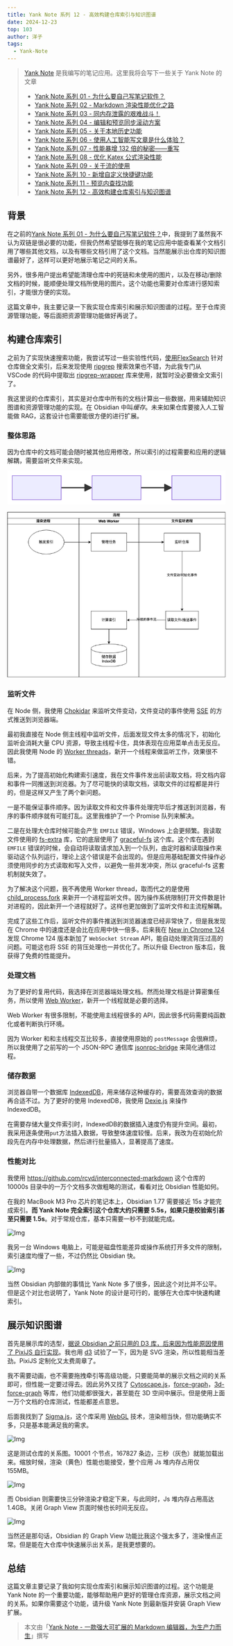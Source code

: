 ```yaml
---
title: Yank Note 系列 12 - 高效构建仓库索引与知识图谱
date: 2024-12-23
top: 103
author: 洋子
tags:
  - Yank-Note
---
```


> [Yank Note](https://github.com/purocean/yn) 是我编写的笔记应用。这里我将会写下一些关于 Yank Note 的文章
> - [Yank Note 系列 01 - 为什么要自己写笔记软件？](/yank-note-01)
> - [Yank Note 系列 02 - Markdown 渲染性能优化之路](/yank-note-02)
> - [Yank Note 系列 03 - 同内存泄露的艰难战斗！](/yank-note-03)
> - [Yank Note 系列 04 - 编辑和预览同步滚动方案](/yank-note-04)
> - [Yank Note 系列 05 - 关于本地历史功能](/yank-note-05)
> - [Yank Note 系列 06 - 使用人工智能写文章是什么体验？](/yank-note-06)
> - [Yank Note 系列 07 - 性能暴增 132 倍的秘密——重写](/yank-note-07)
> - [Yank Note 系列 08 - 优化 Katex 公式渲染性能](/yank-note-08)
> - [Yank Note 系列 09 - 关于流的使用](/yank-note-09)
> - [Yank Note 系列 10 - 新增自定义快捷键功能](/yank-note-10)
> - [Yank Note 系列 11 - 预览内查找功能](/yank-note-11)
> - [Yank Note 系列 12 - 高效构建仓库索引与知识图谱](/yank-note-12)

## 背景

在之前的[Yank Note 系列 01 - 为什么要自己写笔记软件？](/yank-note-01)中，我提到了虽然我不认为双链是很必要的功能，但我仍然希望能够在我的笔记应用中能查看某个文档引用了哪些其他文档，以及有哪些文档引用了这个文档。当然能展示出仓库的知识图谱最好了，这样可以更好地展示笔记之间的关系。

另外，很多用户提出希望能清理仓库中的死链和未使用的图片，以及在移动/删除文档的时候，能顺便处理文档所使用的图片。这个功能也需要对仓库进行感知索引，才能很方便的实现。

这篇文章中，我主要记录一下我实现仓库索引和展示知识图谱的过程。至于仓库资源管理功能，等后面把资源管理功能做好再说了。

## 构建仓库索引

之前为了实现快速搜索功能，我尝试写过一些实验性代码，[使用FlexSearch](https://github.com/nextapps-de/flexsearch) 针对仓库做全文索引，后来发现使用 [ripgrep](https://github.com/BurntSushi/ripgrep) 搜索效果也不错，为此我专门从 VSCode 的代码中提取出 [ripgrep-wrapper](https://github.com/purocean/ripgrep-wrapper) 库来使用，就暂时没必要做全文索引了。

我这里说的仓库索引，其实是对仓库中所有的文档计算出一些数据，用来辅助知识图谱和资源管理功能的实现。在 Obsidian 中叫*缓存*。未来如果仓库要接入人工智能做 RAG，这套设计也需要能很方便的进行扩展。

### 整体思路

因为仓库中的文档可能会随时被其他应用修改，所以索引的过程需要和应用的逻辑解耦，需要监听文件来实现。

![Img](./FILES/2024-12-23-yank-note-12.md/mermaid-1735089735630.svg)

![Img](./FILES/2024-12-23-yank-note-12.md/img-20241225093244.png)


### 监听文件

在 Node 侧，我使用 [Chokidar](https://github.com/paulmillr/chokidar) 来监听文件变动，文件变动的事件使用 [SSE](https://developer.mozilla.org/zh-CN/docs/Web/API/Server-sent_events/Using_server-sent_events) 的方式推送到浏览器端。

最初我直接在 Node 侧主线程中监听文件，后面发现文件太多的情况下，初始化监听会消耗大量 CPU 资源，导致主线程卡住，具体表现在应用菜单点击无反应。因此我使用 Node 的 [Worker threads](https://nodejs.org/api/worker_threads.html)，新开一个线程来做监听工作，效果很不错。

后来，为了提高初始化构建索引速度，我在文件事件发出前读取文档，将文档内容和事件一同推送到浏览器。为了尽可能快的读取文档，读取文件的过程都是并行的，但是这样又产生了两个新问题。

一是不能保证事件顺序。因为读取文件和文件事件处理完毕后才推送到浏览器，有序的事件顺序就有可能打乱。这里我维护了一个 Promise 队列来解决。

二是在处理大仓库时候可能会产生 `EMFILE` 错误，Windows 上会更频繁。我读取文件使用的 [fs-extra](https://github.com/jprichardson/node-fs-extra) 库，它的底层使用了 [graceful-fs](https://github.com/isaacs/node-graceful-fs) 这个库。这个库在遇到 `EMFILE` 错误的时候，会自动将读取请求加入到一个队列，由定时器和读取操作来驱动这个队列运行，理论上这个错误是不会出现的。但是应用基础配置文件操作必须使用同步的方式读取和写入文件，以避免一些并发冲突，所以 graceful-fs 这套机制就失效了。

为了解决这个问题，我不再使用 Worker thread，取而代之的是使用 [child_process.fork](https://nodejs.org/api/child_process.html) 来新开一个进程监听文件。因为操作系统限制打开文件数是针对进程的，因此新开一个进程就好了。这样也更加做到了监听文件和主流程解耦。

完成了这些工作后，监听文件的事件推送到浏览器速度已经非常快了，但是我发现在 Chrome 中的速度还是会比在应用中快一倍多。后来我在 [New in Chrome 124](https://developer.chrome.com/blog/new-in-chrome-124?hl=zh-cn#streams-in-sockets) 发现 Chrome 124 版本新加了 `WebSocket Stream` API，能自动处理流背压过高的问题。可能这也将 SSE 的背压处理也一并优化了。所以升级 Electron 版本后，我获得了免费的性能提升。

### 处理文档

为了更好的复用代码，我选择在浏览器端处理文档。然而处理文档是计算密集任务，所以使用 [Web Worker](https://developer.mozilla.org/zh-CN/docs/Web/API/Web_Workers_API/Using_web_workers)，新开一个线程就是必要的选择。

Web Worker 有很多限制，不能使用主线程很多的 API，因此很多代码需要纯函数化或者判断执行环境。

因为 Worker 和和主线程交互比较多，直接使用原始的 `postMessage` 会很麻烦，所以我使用了之前写的一个 JSON-RPC 通信库 [jsonrpc-bridge](https://github.com/purocean/jsonrpc-bridge) 来简化通信过程。

### 储存数据

浏览器自带一个数据库 [IndexedDB](https://developer.mozilla.org/zh-CN/docs/Web/API/IndexedDB_API)，用来储存这种缓存的，需要高效查询的数据再合适不过。为了更好的使用 IndexedDB，我使用 [Dexie.js](https://dexie.org/) 来操作 IndexedDB。

在需要存储大量文件索引时，IndexedDB的数据插入速度仍有提升空间。最初，我采用逐条使用`put`方法插入数据，导致整体速度较慢。后来，我改为在初始化阶段先在内存中处理数据，然后进行批量插入，显著提高了速度。

### 性能对比

我使用 https://github.com/rcvd/interconnected-markdown 这个仓库的 10000s 目录中的一万个文档多次做粗略的测试，看看对比 Obsidian 性能如何。

在我的 MacBook M3 Pro 芯片的笔记本上，Obsidian 1.77 需要接近 15s 才能完成索引。**而 Yank Note 完全索引这个仓库大约只需要 5.5s，如果只是校验索引甚至只需要 1.5s**。对于常规仓库，基本只需要一秒不到就能完成。

<!-- ```js
// --echarts-- 
const option = {
  xAxis: {
    type: 'category',
    data: ['Yank Note 完全索引', 'Yank Note - 校验索引', 'Obsidian 1.77']
  },
  yAxis: {
    type: 'value'
  },
  series: [
    {
      data: [
        5480,
        1573,
        {
          value: 14900,
          itemStyle: {
            color: 'rgb(141,106,226)'
          }
        },
      ],
      type: 'bar'
    }
  ]
};

chart.setOption(option, true)
``` -->

![Img](./FILES/2024-12-23-yank-note-12.md/echarts-1735099345568.png)

我另一台 Windows 电脑上，可能是磁盘性能差异或操作系统打开多文件的限制，索引速度均慢了一些，不过仍然比 Obsidian 快。

<!-- ```js
// --echarts-- 
const option = {
  xAxis: {
    type: 'category',
    data: ['Yank Note 完全索引', 'Yank Note - 校验索引', 'Obsidian 1.77']
  },
  yAxis: {
    type: 'value'
  },
  series: [
    {
      data: [
        11169,
        5215,
        {
          value: 23600,
          itemStyle: {
            color: 'rgb(141,106,226)'
          }
        },
      ],
      type: 'bar'
    }
  ]
};

chart.setOption(option, true)
``` -->

![Img](./FILES/2024-12-23-yank-note-12.md/echarts-1735099340894.png)

当然 Obsidian 内部做的事情比 Yank Note 多了很多，因此这个对比并不公平。但是这个对比也说明了，Yank Note 的设计是可行的，能够在大仓库中快速构建索引。

## 展示知识图谱

首先是展示库的选型，[据说 Obsidian 之前只用的 D3 库，后来因为性能原因使用了 PixiJS 自行实现](https://forum.obsidian.md/t/understanding-the-graph-view-core/41020/2)。我也用 [d3](https://d3js.org/) 试验了一下，因为是 SVG 渲染，所以性能相当差劲。PixiJS 定制化又太费周章了。

我不需要动画，也不需要拖拽牵引等高级功能，只要能简单的展示文档之间的关系即可，但性能一定要过得去。因此另外又找了 [Cytoscape.js](https://js.cytoscape.org/)，[force-graph](https://github.com/vasturiano/force-graph)，[3d-force-graph](https://github.com/vasturiano/3d-force-graph) 等库，他们功能都很强大，甚至能在 3D 空间中展示。但是使用上面一万个文档的仓库测试，性能都差点意思。

后面我找到了 [Sigma.js](https://www.sigmajs.org/)，这个库采用 [WebGL](https://developer.mozilla.org/zh-CN/docs/Web/API/WebGL_API) 技术，渲染相当快，但功能确实不多，只是基本能满足我的需求。

![Img](./FILES/2024-12-23-yank-note-12.md/img-20241225114229.png)

这是测试仓库的关系图。10001 个节点，167827 条边，三秒（灰色）就能加载出来。缩放时候，渲染（黄色）性能也能接受，整个应用 Js 堆内存占用仅 155MB。

![Img](./FILES/2024-12-23-yank-note-12.md/img-20241225114004.png)

而 Obsidian 则需要快三分钟渲染才稳定下来，与此同时，Js 堆内存占用高达 1.4GB。关闭 Graph View 页面时候也长时间无反应。

![Img](./FILES/2024-12-23-yank-note-12.md/img-20241225113443.png)

当然还是那句话，Obsidian 的 Graph View 功能比我这个强太多了，渲染慢点正常。但是能在大仓库中快速展示出关系，是我更想要的。

## 总结

这篇文章主要记录了我如何实现仓库索引和展示知识图谱的过程。这个功能是 Yank Note 的一个重要功能，能够帮助用户更好的管理仓库资源，展示文档之间的关系。如果你需要这个功能，请升级 Yank Note 到最新版并安装 Graph View 扩展。

> 本文由「[Yank Note - 一款强大可扩展的 Markdown 编辑器，为生产力而生](https://github.com/purocean/yn)」撰写
